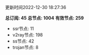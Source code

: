 更新时间2022-12-30 18:27:36

**总订阅: 45**
**总节点: 1004**
**有效节点: 259**
- ssr节点: 11
- v2ray节点: 198
- ss节点: 42
- trojan节点: 8
